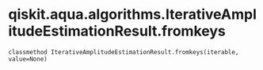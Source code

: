 # qiskit.aqua.algorithms.IterativeAmplitudeEstimationResult.fromkeys

`classmethod IterativeAmplitudeEstimationResult.fromkeys(iterable, value=None)`
